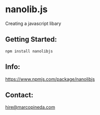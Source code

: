 # nanolib.js

Creating a javascript libary

## Getting Started:

```
npm install nanolibjs
```

## Info:

https://www.npmjs.com/package/nanolibjs

## Contact:
hire@marcopineda.com
